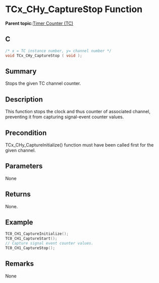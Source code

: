 # TCx\_CHy\_CaptureStop Function

**Parent topic:**[Timer Counter \(TC\)](GUID-B7C79854-BBCD-49B3-9EA3-C379E6A5FCE0.md)

## C

```c
/* x = TC instance number, y= channel number */
void TCx_CHy_CaptureStop ( void );
```

## Summary

Stops the given TC channel counter.

## Description

This function stops the clock and thus counter of associated channel, preventing it from capturing signal-event counter values.

## Precondition

TCx\_CHy\_CaptureInitialize\(\) function must have been called first for the given channel.

## Parameters

None

## Returns

None.

## Example

```c
TC0_CH1_CaptureInitialize();
TC0_CH1_CaptureStart();
// Capture signal event counter values.
TC0_CH1_CaptureStop();
```

## Remarks

None

